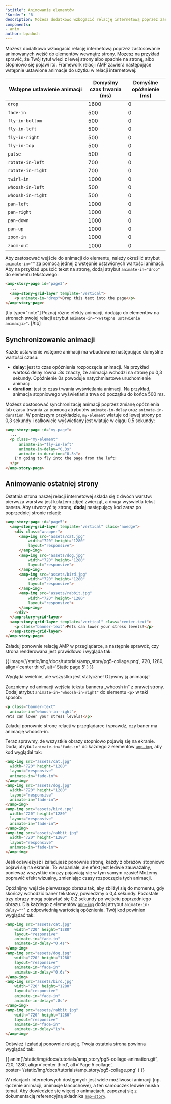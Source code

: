 ```yaml
---
"$title": Animowanie elementów
"$order": '6'
description: Możesz dodatkowo wzbogacić relację internetową poprzez zastosowanie animowanych wejść do elementów wewnątrz strony. Możesz na przykład sprawić, że Twój tytuł wleci z...
components:
- anim
author: bpaduch
---
```


Możesz dodatkowo wzbogacić relację internetową poprzez zastosowanie animowanych wejść do elementów wewnątrz strony. Możesz na przykład sprawić, że Twój tytuł wleci z lewej strony albo spadnie na stronę, albo stopniowo się pojawi itd. Framework relacji AMP zawiera następujące wstępnie ustawione animacje do użytku w relacji internetowej:

<table>
<thead><tr>
  <th width="50%">Wstępne ustawienie animacji</th>
  <th width="25%">Domyślny czas trwania (ms)</th>
  <th width="25%">Domyślne opóźnienie (ms)</th>
</tr></thead>
<tbody>
<tr>
  <td><code>drop</code></td>
  <td>1600</td>
  <td>0</td>
</tr>
<tr>
  <td><code>fade-in</code></td>
  <td>500</td>
  <td>0</td>
</tr>
<tr>
  <td><code>fly-in-bottom</code></td>
  <td>500</td>
  <td>0</td>
</tr>
<tr>
  <td><code>fly-in-left</code></td>
  <td>500</td>
  <td>0</td>
</tr>
<tr>
  <td><code>fly-in-right</code></td>
  <td>500</td>
  <td>0</td>
</tr>
<tr>
  <td><code>fly-in-top</code></td>
  <td>500</td>
  <td>0</td>
</tr>
<tr>
  <td><code>pulse</code></td>
  <td>500</td>
  <td>0</td>
</tr>
<tr>
  <td><code>rotate-in-left</code></td>
  <td>700</td>
  <td>0</td>
</tr>
<tr>
  <td><code>rotate-in-right</code></td>
  <td>700</td>
  <td>0</td>
</tr>
<tr>
  <td><code>twirl-in</code></td>
  <td>1000</td>
  <td>0</td>
</tr>
<tr>
  <td><code>whoosh-in-left</code></td>
  <td>500</td>
  <td>0</td>
</tr>
<tr>
  <td><code>whoosh-in-right</code></td>
  <td>500</td>
  <td>0</td>
</tr>
<tr>
  <td><code>pan-left</code></td>
  <td>1000</td>
  <td>0</td>
</tr>
<tr>
  <td><code>pan-right</code></td>
  <td>1000</td>
  <td>0</td>
</tr>
<tr>
  <td><code>pan-down</code></td>
  <td>1000</td>
  <td>0</td>
</tr>
<tr>
  <td><code>pan-up</code></td>
  <td>1000</td>
  <td>0</td>
</tr>
<tr>
  <td><code>zoom-in</code></td>
  <td>1000</td>
  <td>0</td>
</tr>
<tr>
  <td><code>zoom-out</code></td>
  <td>1000</td>
  <td>0</td>
</tr>
</tbody>
</table>

Aby zastosować wejście do animacji do elementu, należy określić atrybut <code>animate-in=""</code> za pomocą jednej z wstępnie ustawionych wartości animacji. Aby na przykład upuścić tekst na stronę, dodaj atrybut `animate-in="drop"` do elementu tekstowego:

```html
<amp-story-page id="page3">
  ...
  <amp-story-grid-layer template="vertical">
    <p animate-in="drop">Drop this text into the page</p>
</amp-story-page>
```

[tip type="note"] Poznaj różne efekty animacji, dodając do elementów na stronach swojej relacji atrybut `animate-in="<wstępne ustawienie animacji>"`. [/tip]

## Synchronizowanie animacji

Każde ustawienie wstępne animacji ma wbudowane następujące domyślne wartości czasu:

- **delay**: jest to czas opóźnienia rozpoczęcia animacji. Na przykład wartość delay równa .3s znaczy, że animacja wchodzi na stronę po 0,3 sekundy. Opóźnienie 0s powoduje natychmiastowe uruchomienie animacji.
- **duration**: jest to czas trwania wyświetlania animacji. Na przykład, animacja stopniowego wyświetlania trwa od początku do końca 500 ms.

Możesz dostosować synchronizację animacji poprzez zmianę opóźnienia lub czasu trwania za pomocą atrybutów `animate-in-delay` oraz `animate-in-duration`. W poniższym przykładzie, `my-element` wlatuje od lewej strony po 0,3 sekundy i całkowicie wyświetlany jest wlatuje w ciągu 0,5 sekundy:

```html
<amp-story-page id="my-page">
  ...
  <p class="my-element"
      animate-in="fly-in-left"
      animate-in-delay="0.3s"
      animate-in-duration="0.5s">
    I'm going to fly into the page from the left!
  </p>
</amp-story-page>
```

## Animowanie ostatniej strony

Ostatnia strona naszej relacji internetowej składa się z dwóch warstw: pierwsza warstwa jest kolażem zdjęć zwierząt, a druga wyświetla tekst banera. Aby utworzyć tę stronę, **dodaj** następujący kod zaraz po poprzedniej stronie relacji:

```html
<amp-story-page id="page5">
  <amp-story-grid-layer template="vertical" class="noedge">
    <div class="wrapper">
      <amp-img src="assets/cat.jpg"
          width="720" height="1280"
          layout="responsive">
      </amp-img>
      <amp-img src="assets/dog.jpg"
          width="720" height="1280"
          layout="responsive">
      </amp-img>
      <amp-img src="assets/bird.jpg"
          width="720" height="1280"
          layout="responsive">
      </amp-img>
      <amp-img src="assets/rabbit.jpg"
          width="720" height="1280"
          layout="responsive">
      </amp-img>
    </div>
  </amp-story-grid-layer>
  <amp-story-grid-layer template="vertical" class="center-text">
    <p class="banner-text">Pets can lower your stress levels!</p>
  </amp-story-grid-layer>
</amp-story-page>
```

Załaduj ponownie relację AMP w przeglądarce, a następnie sprawdź, czy strona renderowana jest prawidłowo i wygląda tak:

{{ image('/static/img/docs/tutorials/amp_story/pg5-collage.png', 720, 1280, align='center third', alt='Static page 5' ) }}

Wygląda świetnie, ale wszystko jest statyczne! Ożywmy ją animacją!

Zaczniemy od animacji wejścia tekstu bannera „whoosh in” z prawej strony. Dodaj atrybut `animate-in="whoosh-in-right"` do elementu `<p>` w taki sposób:

```html
<p class="banner-text"
  animate-in="whoosh-in-right">
Pets can lower your stress levels!</p>
```

Załaduj ponownie stronę relacji w przeglądarce i sprawdź, czy baner ma animację whoosh-in.

Teraz sprawmy, że wszystkie obrazy stopniowo pojawią się na ekranie. Dodaj atrybut `animate-in="fade-in"` do każdego z elementów [`amp-img`](../../../../documentation/components/reference/amp-img.md), aby kod wyglądał tak:

```html
<amp-img src="assets/cat.jpg"
  width="720" height="1280"
  layout="responsive"
  animate-in="fade-in">
</amp-img>
<amp-img src="assets/dog.jpg"
  width="720" height="1280"
  layout="responsive"
  animate-in="fade-in">
</amp-img>
<amp-img src="assets/bird.jpg"
  width="720" height="1280"
  layout="responsive"
  animate-in="fade-in">
</amp-img>
<amp-img src="assets/rabbit.jpg"
  width="720" height="1280"
  layout="responsive"
  animate-in="fade-in">
</amp-img>
```

Jeśli odświeżysz i załadujesz ponownie stronę, każdy z obrazów stopniowo pojawi się na ekranie. To wspaniale, ale efekt jest ledwie zauważalny, ponieważ wszystkie obrazy pojawiają się w tym samym czasie! Możemy poprawić efekt wizualny, zmieniając czasy rozpoczęcia tych animacji.

Opóźnijmy wejście pierwszego obrazu tak, aby zbliżył się do momentu, gdy skończy wchodzić baner tekstowy, powiedzmy o 0,4 sekundy. Pozostałe trzy obrazy mogą pojawiać się 0,2 sekundy po wejściu poprzedniego obrazu. Dla każdego z elementów [`amp-img`](../../../../documentation/components/reference/amp-img.md) dodaj atrybut `animate-in-delay=""`" z odpowiednią wartością opóźnienia. Twój kod powinien wyglądać tak:

```html
<amp-img src="assets/cat.jpg"
    width="720" height="1280"
    layout="responsive"
    animate-in="fade-in"
    animate-in-delay="0.4s">
</amp-img>
<amp-img src="assets/dog.jpg"
    width="720" height="1280"
    layout="responsive"
    animate-in="fade-in"
    animate-in-delay="0.6s">
</amp-img>
<amp-img src="assets/bird.jpg"
    width="720" height="1280"
    layout="responsive"
    animate-in="fade-in"
    animate-in-delay=".8s">
</amp-img>
<amp-img src="assets/rabbit.jpg"
    width="720" height="1280"
    layout="responsive"
    animate-in="fade-in"
    animate-in-delay="1s">
</amp-img>
```

Odśwież i załaduj ponownie relację. Twoja ostatnia strona powinna wyglądać tak:

{{ anim('/static/img/docs/tutorials/amp_story/pg5-collage-animation.gif', 720, 1280, align='center third', alt='Page 5 collage', poster='/static/img/docs/tutorials/amp_story/pg5-collage.png' ) }}

W relacjach internetowych dostępnych jest wiele możliwości animacji (np. łączenie animacji, animacje łańcuchowe), a ten samouczek ledwie muska temat. Aby dowiedzieć się więcej o animacjach, zapoznaj się z dokumentacją referencyjną składnika [`amp-story`](../../../../documentation/components/reference/amp-story.md).
